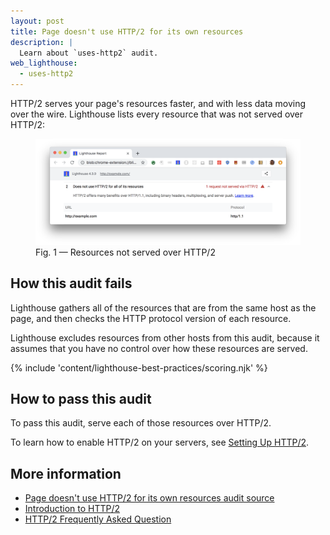 ```yaml
---
layout: post
title: Page doesn't use HTTP/2 for its own resources
description: |
  Learn about `uses-http2` audit.
web_lighthouse:
  - uses-http2
---
```


HTTP/2 serves your page's resources faster,
and with less data moving over the wire.
Lighthouse lists every resource that was not served over HTTP/2:

<figure class="w-figure">
  <img class="w-screenshot w-screenshot--filled" src="uses-http2.png" alt="Lighthouse audit shows resources not served over HTTP/2 ">
  <figcaption class="w-figcaption">
    Fig. 1 — Resources not served over HTTP/2
  </figcaption>
</figure>

## How this audit fails

Lighthouse gathers all of the resources that are
from the same host as the page,
and then checks the HTTP protocol version of each resource.

Lighthouse excludes resources from other hosts from this audit,
because it assumes that you have no control
over how these resources are served.

{% include 'content/lighthouse-best-practices/scoring.njk' %}

## How to pass this audit

To pass this audit, serve each of those resources over HTTP/2.

To learn how to enable HTTP/2 on your servers,
see [Setting Up HTTP/2](https://dassur.ma/things/h2setup/).

## More information

- [Page doesn't use HTTP/2 for its own resources audit source](https://github.com/GoogleChrome/lighthouse/blob/master/lighthouse-core/audits/dobetterweb/uses-http2.js)
- [Introduction to HTTP/2](https://developers.google.com/web/fundamentals/performance/http2/)
- [HTTP/2 Frequently Asked Question](https://http2.github.io/faq/)


